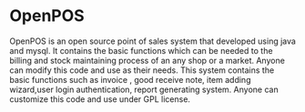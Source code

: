 # OpenPOS
OpenPOS is an open source point of sales system that developed using java and mysql. It contains the basic functions 
which can be needed to the billing and stock maintaining process of  an any shop or a market. Anyone can modify this 
code and use as their needs. This system contains the basic functions such as invoice , good receive note, item adding wizard,user login authentication, report generating system. Anyone can customize this code and use under GPL license.
